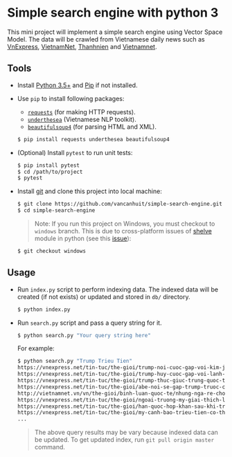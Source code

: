 # Simple search engine with python 3

This mini project will implement a simple search engine using Vector Space Model. The data will be crawled from Vietnamese daily news such as [VnExpress](https://vnexpress.net/), [VietnamNet](http://vietnamnet.vn/), [Thanhnien](https://thanhnien.vn/) and [Vietnamnet](http://vietnamnet.vn/).

## Tools

- Install [Python 3.5+](https://www.python.org/) and [Pip](https://pypi.org/project/pip/) if not installed.
- Use `pip` to install following packages:
    - [`requests`](http://docs.python-requests.org/en/master/) (for making HTTP requests).
    - [`underthesea`](https://github.com/magizbox/underthesea) (Vietnamese NLP toolkit).
    - [`beautifulsoup4`](https://www.crummy.com/software/BeautifulSoup/bs4/doc/) (for parsing HTML and XML).

    ```bash
    $ pip install requests underthesea beautifulsoup4
    ```

- (Optional) Install `pytest` to run unit tests:

    ```bash
    $ pip install pytest
    $ cd /path/to/project
    $ pytest
    ```

- Install [git](https://git-scm.com/) and clone this project into local machine:

    ```bash
    $ git clone https://github.com/vancanhuit/simple-search-engine.git
    $ cd simple-search-engine
    ```

    > Note: If you run this project on Windows, you must checkout to `windows` branch. This is due to cross-platform issues of [shelve](https://docs.python.org/3/library/shelve.html) module in python (see this [issue](https://stackoverflow.com/questions/8704728/using-python-shelve-cross-platform)):

    ```bash
    $ git checkout windows
    ```

## Usage

- Run `index.py` script to perform indexing data. The indexed data will be created (if not exists) or updated and stored in `db/` directory.

    ```bash
    $ python index.py
    ```

- Run `search.py` script and pass a query string for it.

    ```bash
    $ python search.py "Your query string here"
    ```

    For example:

    ```bash
    $ python search.py "Trump Trieu Tien"
    https://vnexpress.net/tin-tuc/the-gioi/trump-noi-cuoc-gap-voi-kim-jong-un-van-co-the-dien-ra-vao-12-6-3754763.html - 0.32331036424704196
    https://vnexpress.net/tin-tuc/the-gioi/trump-huy-cuoc-gap-voi-lanh-dao-trieu-tien-3754245.html - 0.3158077661308892
    https://vnexpress.net/tin-tuc/the-gioi/trump-thuc-giuc-trung-quoc-that-chat-bien-gioi-voi-trieu-tien-3752746.html - 0.3017484484730665
    https://vnexpress.net/tin-tuc/the-gioi/abe-noi-se-gap-trump-truoc-cuoc-hop-thuong-dinh-my-trieu-3755808.html - 0.30059730510834515
    http://vietnamnet.vn/vn/the-gioi/binh-luan-quoc-te/nhung-nga-re-chop-nhoang-kho-luong-cua-thuong-dinh-trump-kim-453759.html - 0.2990576238183994
    https://vnexpress.net/tin-tuc/the-gioi/ngoai-truong-my-giai-thich-ly-do-cuoc-gap-trump-kim-bi-huy-3754252.html - 0.2807074203562179
    https://vnexpress.net/tin-tuc/the-gioi/han-quoc-hop-khan-sau-khi-trump-tuyen-bo-huy-gap-kim-jong-un-3754256.html - 0.24340889391647347
    https://vnexpress.net/tin-tuc/the-gioi/my-canh-bao-trieu-tien-co-the-chiu-chung-so-phan-nhu-libya-3753226.html - 0.24232103427164864
    ...
    ```

    > The above query results may be vary because indexed data can be updated. To get updated index, run `git pull origin master` command.
